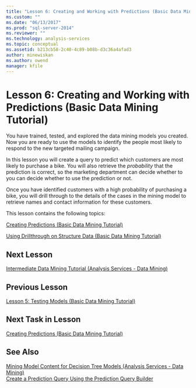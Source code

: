 ```yaml
---
title: "Lesson 6: Creating and Working with Predictions (Basic Data Mining Tutorial) | Microsoft Docs"
ms.custom: ""
ms.date: "06/13/2017"
ms.prod: "sql-server-2014"
ms.reviewer: ""
ms.technology: analysis-services
ms.topic: conceptual
ms.assetid: b213cb58-2c40-4c89-b08b-d3c36a4afad3
author: minewiskan
ms.author: owend
manager: kfile
---
```

# Lesson 6: Creating and Working with Predictions (Basic Data Mining Tutorial)
  You have trained, tested, and explored the data mining models you created. Now you are ready to use the models to identify the people most likely to respond to the new targeted mailing campaign.  
  
 In this lesson you will create a query to predict which customers are most likely to purchase a bike. You will also retrieve the *probability* that the prediction is correct, so the marketing department can decide whether to you can decide whether to use the prediction or not.  
  
 Once you have identified customers with a high probability of purchasing a bike, you will drill through to the details of the cases in the mining model to retrieve names and contact information for these customers.  
  
 This lesson contains the following topics:  
  
 [Creating Predictions &#40;Basic Data Mining Tutorial&#41;](../../2014/tutorials/creating-predictions-basic-data-mining-tutorial.md)  
  
 [Using Drillthrough on Structure Data &#40;Basic Data Mining Tutorial&#41;](../../2014/tutorials/using-drillthrough-on-structure-data-basic-data-mining-tutorial.md)  
  
## Next Lesson  
 [Intermediate Data Mining Tutorial &#40;Analysis Services - Data Mining&#41;](../../2014/tutorials/intermediate-data-mining-tutorial-analysis-services-data-mining.md)  
  
## Previous Lesson  
 [Lesson 5: Testing Models &#40;Basic Data Mining Tutorial&#41;](../../2014/tutorials/lesson-5-testing-models-basic-data-mining-tutorial.md)  
  
## Next Task in Lesson  
 [Creating Predictions &#40;Basic Data Mining Tutorial&#41;](../../2014/tutorials/creating-predictions-basic-data-mining-tutorial.md)  
  
## See Also  
 [Mining Model Content for Decision Tree Models &#40;Analysis Services - Data Mining&#41;](../../2014/analysis-services/data-mining/mining-model-content-for-decision-tree-models-analysis-services-data-mining.md)   
 [Create a Prediction Query Using the Prediction Query Builder](../../2014/analysis-services/data-mining/create-a-prediction-query-using-the-prediction-query-builder.md)  
  
  
